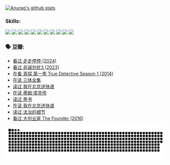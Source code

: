 
[![Anurag's github stats](https://github-readme-stats.vercel.app/api?username=w940853815)](https://github.com/anuraghazra/github-readme-stats)

### Skills:

<code><img height="32" src="https://cdn.jsdelivr.net/npm/simple-icons@v5/icons/python.svg"></code>
<code><img height="32" src="https://cdn.jsdelivr.net/npm/simple-icons@v5/icons/javascript.svg"></code>
<code><img height="32" src="https://cdn.jsdelivr.net/npm/simple-icons@v5/icons/django.svg"></code>
<code><img height="32" src="https://cdn.jsdelivr.net/npm/simple-icons@v5/icons/flask.svg"></code>
<code><img height="32" src="https://cdn.jsdelivr.net/npm/simple-icons@v5/icons/vuetify.svg"></code>
<code><img height="32" src="https://cdn.jsdelivr.net/npm/simple-icons@v5/icons/git.svg"></code>
<code><img height="32" src="https://cdn.jsdelivr.net/npm/simple-icons@v5/icons/docker.svg"></code>
<code><img height="32" src="https://cdn.jsdelivr.net/npm/simple-icons@v5/icons/postgresql.svg"></code>
<code><img height="32" src="https://cdn.jsdelivr.net/npm/simple-icons@v5/icons/elasticsearch.svg"></code>
<code><img height="32" src="https://cdn.jsdelivr.net/npm/simple-icons@v5/icons/macos.svg"></code>
<code><img height="32" src="https://cdn.jsdelivr.net/npm/simple-icons@v5/icons/linux.svg"></code>

### 🗣 豆瓣:

<!-- DOUBAN-ACTIVITIES:START -->
- [看过 走走停停‎ (2024)](https://www.douban.com/people/136069238/status/4684430230/?_i=24422479)
- [看过 非诚勿扰3‎ (2023)](https://www.douban.com/people/136069238/status/4676324100/?_i=24422479)
- [在看 真探 第一季 True Detective Season 1‎ (2014)](https://www.douban.com/people/136069238/status/4673382852/?_i=24422479)
- [在读 三体全集](https://www.douban.com/people/136069238/status/4672842521/?_i=24422479)
- [读过 我在北京送快递](https://www.douban.com/people/136069238/status/4672842036/?_i=24422479)
- [在读 蒂姆·库克传](https://www.douban.com/people/136069238/status/4663517053/?_i=24422479)
- [读过 黑书](https://www.douban.com/people/136069238/status/4663516022/?_i=24422479)
- [在读 我在北京送快递](https://www.douban.com/people/136069238/status/4658098365/?_i=24422479)
- [读过 法治的细节](https://www.douban.com/people/136069238/status/4657347558/?_i=24422479)
- [看过 大创业家 The Founder‎ (2016)](https://www.douban.com/people/136069238/status/4649667693/?_i=24422479)
<!-- DOUBAN-ACTIVITIES:END -->


![Snake animation](https://raw.githubusercontent.com/w940853815/w940853815/output/github-contribution-grid-snake.svg)

<!--
**w940853815/w940853815** is a ✨ _special_ ✨ repository because its `README.md` (this file) appears on your GitHub profile.

Here are some ideas to get you started:

- 🔭 I’m currently working on ...
- 🌱 I’m currently learning ...
- 👯 I’m looking to collaborate on ...
- 🤔 I’m looking for help with ...
- 💬 Ask me about ...
- 📫 How to reach me: ...
- 😄 Pronouns: ...
- ⚡ Fun fact: ...
-->
